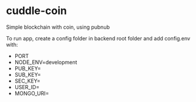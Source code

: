# cuddle-coin

Simple blockchain with coin, using pubnub

To run app, create a config folder in backend root folder and add config.env with:

- PORT
- NODE_ENV=development
- PUB_KEY=
- SUB_KEY=
- SEC_KEY=
- USER_ID=
- MONGO_URI=
